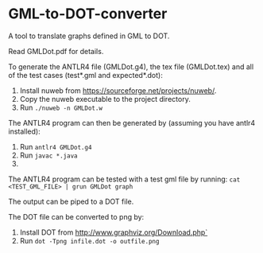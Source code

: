 # GML-to-DOT-converter
A tool to translate graphs defined in GML to DOT.

Read GMLDot.pdf for details.


To generate the ANTLR4 file (GMLDot.g4), the tex file (GMLDot.tex) and all of the test cases (test*.gml and expected*.dot):</br>
1. Install nuweb from https://sourceforge.net/projects/nuweb/.
2. Copy the nuweb executable to the project directory.
3. Run `./nuweb -n GMLDot.w`

The ANTLR4 program can then be generated by (assuming you have antlr4 installed):
1. Run `antlr4 GMLDot.g4`
2. Run `javac *.java`
3. 


The ANTLR4 program can be tested with a test gml file by running:
`cat <TEST_GML_FILE> | grun GMLDot graph`

The output can be piped to a DOT file.


The DOT file can be converted to png by:
1. Install DOT from http://www.graphviz.org/Download.php`
2. Run `dot -Tpng infile.dot -o outfile.png`
